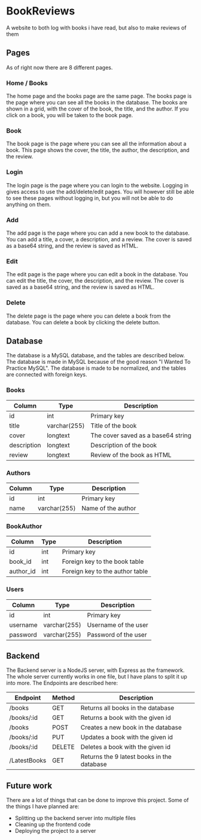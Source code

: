 # BookReviews

A website to both log with books i have read, but also to make reviews of them

## Pages

As of right now there are 8 different pages.

### Home / Books

The home page and the books page are the same page. The books page is the page where you can see all the books in the database. The books are shown in a grid, with the cover of the book, the title, and the author. If you click on a book, you will be taken to the book page.

### Book

The book page is the page where you can see all the information about a book. This page shows the cover, the title, the author, the description, and the review.

### Login

The login page is the page where you can login to the website. Logging in gives access to use the add/delete/edit pages. You will however still be able to see these pages without logging in, but you will not be able to do anything on them.

### Add

The add page is the page where you can add a new book to the database. You can add a title, a cover, a description, and a review. The cover is saved as a base64 string, and the review is saved as HTML.

### Edit

The edit page is the page where you can edit a book in the database. You can edit the title, the cover, the description, and the review. The cover is saved as a base64 string, and the review is saved as HTML.

### Delete

The delete page is the page where you can delete a book from the database. You can delete a book by clicking the delete button.

## Database

The database is a MySQL database, and the tables are described below. The database is made in MySQL because of the good reason "I Wanted To Practice MySQL".
The database is made to be normalized, and the tables are connected with foreign keys.

### Books

| Column      | Type         | Description                        |
| ----------- | ------------ | ---------------------------------- |
| id          | int          | Primary key                        |
| title       | varchar(255) | Title of the book                  |
| cover       | longtext     | The cover saved as a base64 string |
| description | longtext     | Description of the book            |
| review      | longtext     | Review of the book as HTML         |

### Authors

| Column | Type         | Description        |
| ------ | ------------ | ------------------ |
| id     | int          | Primary key        |
| name   | varchar(255) | Name of the author |

### BookAuthor

| Column    | Type | Description                     |
| --------- | ---- | ------------------------------- |
| id        | int  | Primary key                     |
| book_id   | int  | Foreign key to the book table   |
| author_id | int  | Foreign key to the author table |

### Users

| Column   | Type         | Description          |
| -------- | ------------ | -------------------- |
| id       | int          | Primary key          |
| username | varchar(255) | Username of the user |
| password | varchar(255) | Password of the user |

## Backend

The Backend server is a NodeJS server, with Express as the framework. The whole server currently works in one file, but I have plans to split it up into more.
The Endpoints are described here:

| Endpoint     | Method | Description                                |
| ------------ | ------ | ------------------------------------------ |
| /books       | GET    | Returns all books in the database          |
| /books/:id   | GET    | Returns a book with the given id           |
| /books       | POST   | Creates a new book in the database         |
| /books/:id   | PUT    | Updates a book with the given id           |
| /books/:id   | DELETE | Deletes a book with the given id           |
| /LatestBooks | GET    | Returns the 9 latest books in the database |

## Future work

There are a lot of things that can be done to improve this project. Some of the things I have planned are:

- Splitting up the backend server into multiple files
- Cleaning up the frontend code
- Deploying the project to a server
